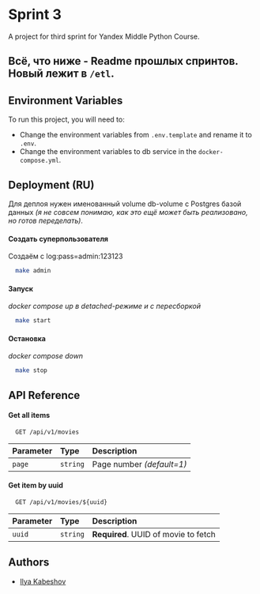 # Sprint 3

A project for third sprint for Yandex Middle Python Course.

## Всё, что ниже - Readme прошлых спринтов. Новый лежит в `/etl`.


## Environment Variables

To run this project, you will need to:
- Change the environment variables from `.env.template` and rename it to `.env`.
- Change the environment variables to db service in the `docker-compose.yml`.


## Deployment (RU)

Для деплоя нужен именованный volume db-volume с Postgres базой данных _(я не совсем понимаю, как это ещё может быть реализовано, но готов переделать)_.

#### Создать суперпользователя
Создаём с log:pass=admin:123123

```bash
  make admin
```

#### Запуск
_docker compose up в detached-режиме и с пересборкой_

```bash
  make start
```

#### Остановка
_docker compose down_

```bash
  make stop
```
## API Reference

#### Get all items

```http
  GET /api/v1/movies
```

| Parameter | Type     | Description                |
| :-------- | :------- | :------------------------- |
| `page`    | `string` | Page number *(default=1)* |

#### Get item by uuid

```http
  GET /api/v1/movies/${uuid}
```

| Parameter | Type     | Description                       |
| :-------- | :------- | :-------------------------------- |
| `uuid`    | `string` | **Required**. UUID of movie to fetch |


## Authors

- [Ilya Kabeshov](https://t.me/luchnikkek)